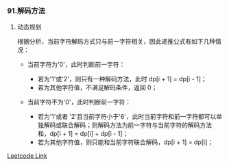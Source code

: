 ### 91.解码方法

1. 动态规划
   
   根据分析，当前字符解码方式只与前一字符相关，因此递推公式有如下几种情况：

   - 当前字符为'0'，此时判断前一字符：
     - 若为'1'或'2'，则只有一种解码方法，此时 dp[i + 1] = dp[i - 1]；
     - 若为其他字符值，不满足解码条件，返回 0；
   
   - 当前字符不为'0'，此时判断前一字符：
     - 若为'1'或者 '2'且当前字符小于'6'，此时当前字符和前一字符都可以单独解码或联合解码；则解码方法为前一字符与当前字符的解码方法和，dp[i + 1] = dp[i] + dp[i - 1]；
     - 若为其他字符值，则只能和当前字符联合解码，dp[i + 1] = dp[i]；
   
[Leetcode Link](https://leetcode-cn.com/problems/decode-ways/)